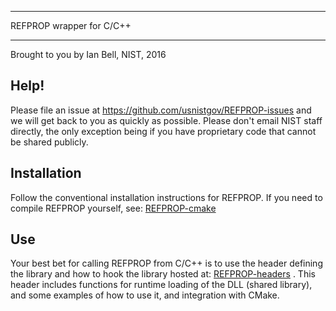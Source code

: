 *************************
REFPROP wrapper for C/C++
*************************

Brought to you by Ian Bell, NIST, 2016

Help!
-----

Please file an issue at https://github.com/usnistgov/REFPROP-issues and we will get back to you as quickly as possible.  Please don't email NIST staff directly, the only exception being if you have proprietary code that cannot be shared publicly.

Installation
------------

Follow the conventional installation instructions for REFPROP.  If you need to compile REFPROP yourself, see: [REFPROP-cmake](https://github.com/usnistgov/REFPROP-cmake)

Use
---

Your best bet for calling REFPROP from C/C++ is to use the header defining the library and how to hook the library hosted at: [REFPROP-headers](https://github.com/CoolProp/REFPROP-headers) .  This header includes functions for runtime loading of the DLL (shared library), and some examples of how to use it, and integration with CMake.